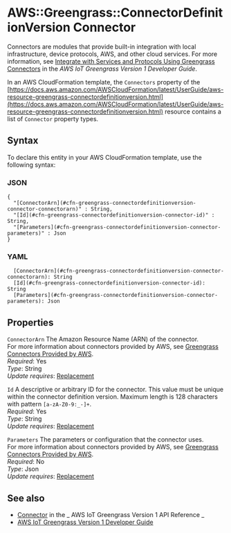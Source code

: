 # AWS::Greengrass::ConnectorDefinitionVersion Connector<a name="aws-properties-greengrass-connectordefinitionversion-connector"></a>

<a name="aws-properties-greengrass-connectordefinitionversion-connector-description"></a>Connectors are modules that provide built\-in integration with local infrastructure, device protocols, AWS, and other cloud services\. For more information, see [Integrate with Services and Protocols Using Greengrass Connectors](https://docs.aws.amazon.com/greengrass/latest/developerguide/connectors.html) in the _AWS IoT Greengrass Version 1 Developer Guide_\.

<a name="aws-properties-greengrass-connectordefinitionversion-connector-inheritance"></a> In an AWS CloudFormation template, the `Connectors` property of the [https://docs.aws.amazon.com/AWSCloudFormation/latest/UserGuide/aws-resource-greengrass-connectordefinitionversion.html](https://docs.aws.amazon.com/AWSCloudFormation/latest/UserGuide/aws-resource-greengrass-connectordefinitionversion.html) resource contains a list of `Connector` property types\.

## Syntax<a name="aws-properties-greengrass-connectordefinitionversion-connector-syntax"></a>

To declare this entity in your AWS CloudFormation template, use the following syntax:

### JSON<a name="aws-properties-greengrass-connectordefinitionversion-connector-syntax.json"></a>

```
{
  "[ConnectorArn](#cfn-greengrass-connectordefinitionversion-connector-connectorarn)" : String,
  "[Id](#cfn-greengrass-connectordefinitionversion-connector-id)" : String,
  "[Parameters](#cfn-greengrass-connectordefinitionversion-connector-parameters)" : Json
}
```

### YAML<a name="aws-properties-greengrass-connectordefinitionversion-connector-syntax.yaml"></a>

```
  [ConnectorArn](#cfn-greengrass-connectordefinitionversion-connector-connectorarn): String
  [Id](#cfn-greengrass-connectordefinitionversion-connector-id): String
  [Parameters](#cfn-greengrass-connectordefinitionversion-connector-parameters): Json
```

## Properties<a name="aws-properties-greengrass-connectordefinitionversion-connector-properties"></a>

`ConnectorArn` <a name="cfn-greengrass-connectordefinitionversion-connector-connectorarn"></a>
The Amazon Resource Name \(ARN\) of the connector\.  
For more information about connectors provided by AWS, see [Greengrass Connectors Provided by AWS](https://docs.aws.amazon.com/greengrass/latest/developerguide/connectors-list.html)\.  
_Required_: Yes  
_Type_: String  
_Update requires_: [Replacement](https://docs.aws.amazon.com/AWSCloudFormation/latest/UserGuide/using-cfn-updating-stacks-update-behaviors.html#update-replacement)

`Id` <a name="cfn-greengrass-connectordefinitionversion-connector-id"></a>
A descriptive or arbitrary ID for the connector\. This value must be unique within the connector definition version\. Maximum length is 128 characters with pattern `[a-zA-Z0-9:_-]+`\.  
_Required_: Yes  
_Type_: String  
_Update requires_: [Replacement](https://docs.aws.amazon.com/AWSCloudFormation/latest/UserGuide/using-cfn-updating-stacks-update-behaviors.html#update-replacement)

`Parameters` <a name="cfn-greengrass-connectordefinitionversion-connector-parameters"></a>
The parameters or configuration that the connector uses\.  
For more information about connectors provided by AWS, see [Greengrass Connectors Provided by AWS](https://docs.aws.amazon.com/greengrass/latest/developerguide/connectors-list.html)\.  
_Required_: No  
_Type_: Json  
_Update requires_: [Replacement](https://docs.aws.amazon.com/AWSCloudFormation/latest/UserGuide/using-cfn-updating-stacks-update-behaviors.html#update-replacement)

## See also<a name="aws-properties-greengrass-connectordefinitionversion-connector--seealso"></a>

- [Connector](https://docs.aws.amazon.com/greengrass/latest/apireference/definitions-connector.html) in the _ AWS IoT Greengrass Version 1 API Reference _
- [AWS IoT Greengrass Version 1 Developer Guide](https://docs.aws.amazon.com/greengrass/latest/developerguide/)
